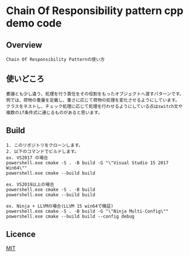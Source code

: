 # Chain Of Responsibility pattern cpp demo code

## Overview

    Chain Of Responsibility Patternの使い方

## 使いどころ

    委譲とも少し違う、処理を行う責任をその役割をもったオブジェクトへ渡すパターンです。  
    例では、荷物の重量を定義し、重さに応じて荷物の処理を変化させるようにしています。  
    クラスをネストし、チェック処理に応じて処理を行わせるようにしている点はswitch文や  
    複数のif条件式に通じるものがあると思います。  

## Build

    1. このリポジトリをクローンします。  
    2. 以下のコマンドでビルドします。  
    ex. VS2017 の場合  
    powershell.exe cmake -S . -B build -G "\"Visual Studio 15 2017 Win64\""  
    powershell.exe cmake --build build  

    ex. VS2019以上の場合  
    powershell.exe cmake -S . -B build  
    powershell.exe cmake --build build  

    ex. Ninja + LLVMの場合(LLVM 15 win64で検証)  
    powershell.exe cmake -S . -B build -G "\"Ninja Multi-Config\""  
    powershell.exe cmake --build build --config debug

## Licence

[MIT](https://github.com/IwachanOrigin/chainofresponsibility_cpp/blob/master/LICENSE)

